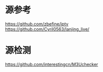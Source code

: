 # 源参考
https://github.com/zbefine/iptv  
https://github.com/Cyril0563/lanjing_live/  

# 源检测
https://github.com/interestingcn/M3Uchecker